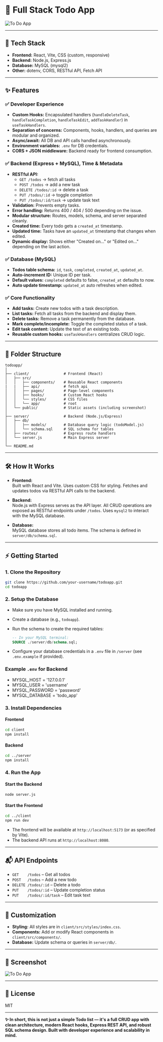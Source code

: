 # 📝 Full Stack Todo App

![To Do App](/client/public/toDoApp.png "To Do App Screenshot")

---

## 🚀 Tech Stack

-   **Frontend:** React, Vite, CSS (custom, responsive)
-   **Backend:** Node.js, Express.js
-   **Database:** MySQL (mysql2)
-   **Other:** dotenv, CORS, RESTful API, Fetch API

---

## ✨ Features

### ✅ Developer Experience

-   **Custom Hooks:** Encapsulated handlers (`handleDeleteTask`, `handleTaskCompletion`, `handleTaskEdit`, `addTaskHandler`) in `useTaskHandlers`.
-   **Separation of concerns:** Components, hooks, handlers, and queries are modular and organized.
-   **Async/await:** All DB and API calls handled asynchronously.
-   **Environment variables:** `.env` for DB credentials.
-   **CORS + JSON middleware:** Backend ready for frontend consumption.

### ✅ Backend (Express + MySQL), Time & Metadata

-   **RESTful API:**
    -   `GET /todos` → fetch all tasks
    -   `POST /todos` → add a new task
    -   `DELETE /todos/:id` → delete a task
    -   `PUT /todos/:id` → toggle completion
    -   `PUT /todos/:id/task` → update task text
-   **Validation:** Prevents empty tasks.
-   **Error handling:** Returns 400 / 404 / 500 depending on the issue.
-   **Modular structure:** Routes, models, schema, and server separated cleanly.
-   **Created time:** Every todo gets a `created_at` timestamp.
-   **Updated time:** Tasks have an `updated_at` timestamp that changes when edited.
-   **Dynamic display:** Shows either "Created on..." or "Edited on..." depending on the last action.

### ✅ Database (MySQL)

-   **Todos table schema:** `id`, `task`, `completed`, `created_at`, `updated_at`.
-   **Auto-increment ID:** Unique ID per task.
-   **Default values:** `completed` defaults to false, `created_at` defaults to now.
-   **Auto update timestamp:** `updated_at` auto refreshes when edited.

### ✅ Core Functionality

-   **Add tasks:** Create new todos with a task description.
-   **List tasks:** Fetch all tasks from the backend and display them.
-   **Delete tasks:** Remove a task permanently from the database.
-   **Mark complete/incomplete:** Toggle the completed status of a task.
-   **Edit task content:** Update the text of an existing todo.
-   **Reusable custom hooks:** `useTaskHandlers` centralizes CRUD logic.

---

## 📁 Folder Structure

```
todoapp/
│
├── client/                # Frontend (React)
│   ├── src/
│   │   ├── components/    # Reusable React components
|   |   ├── api/           # fetch api
│   │   ├── pages/         # Page-level components
│   │   ├── hooks/         # Custom React hooks
│   │   └── styles/        # CSS files
│   │   └── app/           # root
│   └── public/            # Static assets (including screenshot)
│
├── server/                # Backend (Node.js/Express)
│   ├── db/
│   │   ├── models/        # Database query logic (todoModel.js)
│   │   └── schema.sql     # SQL schema for tables
│   ├── routes/            # Express route handlers
│   └── server.js          # Main Express server
│
└── README.md
```

---

## 🛠️ How It Works

-   **Frontend:**  
    Built with React and Vite. Uses custom CSS for styling. Fetches and updates todos via RESTful API calls to the backend.

-   **Backend:**  
    Node.js with Express serves as the API layer. All CRUD operations are exposed as RESTful endpoints under `/todos`. Uses `mysql2` to interact with the MySQL database.

-   **Database:**  
    MySQL database stores all todo items. The schema is defined in `server/db/schema.sql`.

---

## ⚡ Getting Started

### 1. **Clone the Repository**

```bash
git clone https://github.com/your-username/todoapp.git
cd todoapp
```

### 2. **Setup the Database**

-   Make sure you have MySQL installed and running.
-   Create a database (e.g., `todoapp`).
-   Run the schema to create the required tables:

    ```sql
    -- In your MySQL terminal:
    SOURCE ./server/db/schema.sql;
    ```

-   Configure your database credentials in a `.env` file in `/server` (see `.env.example` if provided).

### Example `.env` for Backend

-   MYSQL_HOST = '127.0.0.1'
-   MYSQL_USER = 'username'
-   MYSQL_PASSWORD = 'password'
-   MYSQL_DATABASE = 'todo_app'

### 3. **Install Dependencies**

#### Frontend

```bash
cd client
npm install
```

#### Backend

```bash
cd ../server
npm install
```

### 4. **Run the App**

#### Start the Backend

```bash
node server.js
```

#### Start the Frontend

```bash
cd ../client
npm run dev
```

-   The frontend will be available at `http://localhost:5173` (or as specified by Vite).
-   The backend API runs at `http://localhost:8080`.

---

## 📬 API Endpoints

-   `GET    /todos` – Get all todos
-   `POST   /todos` – Add a new todo
-   `DELETE /todos/:id` – Delete a todo
-   `PUT    /todos/:id` – Update completion status
-   `PUT    /todos/:id/task` – Edit task text

---

## 🧩 Customization

-   **Styling:** All styles are in `client/src/styles/index.css`.
-   **Components:** Add or modify React components in `client/src/components/`.
-   **Database:** Update schema or queries in `server/db/`.

---

## 📸 Screenshot

![To Do App](/client/public/toDoAppCloseUp.png "To Do App Screenshot")

---

## 📝 License

MIT

---

**✨ In short, this is not just a simple Todo list — it's a full CRUD app with clean architecture, modern React hooks, Express REST API, and robust SQL schema design. Built with developer experience and scalability in mind.**
